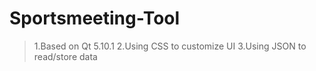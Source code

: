 # Sportsmeeting-Tool
 >1.Based on Qt 5.10.1
 >2.Using CSS to customize UI
 >3.Using JSON to read/store data
